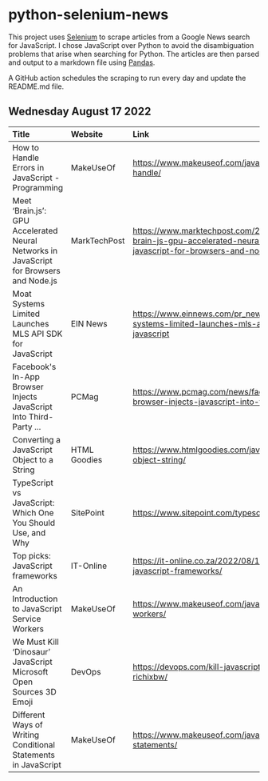 # python-selenium-news

This project uses [Selenium](https://www.seleniumhq.org/) to scrape articles from a Google News search for JavaScript.
I chose JavaScript over Python to avoid the disambiguation problems that arise when searching for Python.
The articles are then parsed and output to a markdown file using [Pandas](https://pandas.pydata.org/).

A GitHub action schedules the scraping to run every day and update the README.md file.

## Wednesday August 17 2022


| Title                                                                                   | Website      | Link                                                                                                                          |
|:----------------------------------------------------------------------------------------|:-------------|:------------------------------------------------------------------------------------------------------------------------------|
| How to Handle Errors in JavaScript - Programming                                        | MakeUseOf    | https://www.makeuseof.com/javascript-errors-how-handle/                                                                       |
| Meet ‘Brain.js’: GPU Accelerated Neural Networks in JavaScript for Browsers and Node.js | MarkTechPost | https://www.marktechpost.com/2022/08/16/meet-brain-js-gpu-accelerated-neural-networks-in-javascript-for-browsers-and-node-js/ |
| Moat Systems Limited Launches MLS API SDK for JavaScript                                | EIN News     | https://www.einnews.com/pr_news/586199435/moat-systems-limited-launches-mls-api-sdk-for-javascript                            |
| Facebook's In-App Browser Injects JavaScript Into Third-Party ...                       | PCMag        | https://www.pcmag.com/news/facebooks-in-app-browser-injects-javascript-into-third-party-websites                              |
| Converting a JavaScript Object to a String                                              | HTML Goodies | https://www.htmlgoodies.com/javascript/javascript-object-string/                                                              |
| TypeScript vs JavaScript: Which One You Should Use, and Why                             | SitePoint    | https://www.sitepoint.com/typescript-vs-javascript/                                                                           |
| Top picks: JavaScript frameworks                                                        | IT-Online    | https://it-online.co.za/2022/08/17/top-picks-javascript-frameworks/                                                           |
| An Introduction to JavaScript Service Workers                                           | MakeUseOf    | https://www.makeuseof.com/javascript-service-workers/                                                                         |
| We Must Kill ‘Dinosaur’ JavaScript  Microsoft Open Sources 3D Emoji                     | DevOps       | https://devops.com/kill-javascript-microsoft-emoji-richixbw/                                                                  |
| Different Ways of Writing Conditional Statements in JavaScript                          | MakeUseOf    | https://www.makeuseof.com/javascript-conditional-statements/                                                                  |
